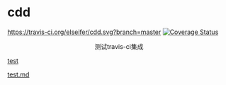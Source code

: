 # cdd
https://travis-ci.org/elseifer/cdd.svg?branch=master
[![Coverage Status](https://coveralls.io/repos/github/chendongdong666/cdd/badge.svg?branch=master)](https://coveralls.io/github/chendongdong666/cdd?branch=master)

<p align="center">测试travis-ci集成</p>

[test](./test)

[test.md](./test.md)
